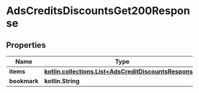 
# AdsCreditsDiscountsGet200Response

## Properties
| Name | Type | Description | Notes |
| ------------ | ------------- | ------------- | ------------- |
| **items** | [**kotlin.collections.List&lt;AdsCreditDiscountsResponse&gt;**](AdsCreditDiscountsResponse.md) |  |  |
| **bookmark** | **kotlin.String** |  |  [optional] |



